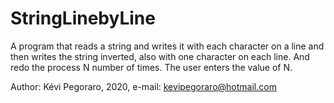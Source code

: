 # StringLinebyLine
A program that reads a string and writes it with each character on a line and then writes the string inverted, also with one character on each line. And redo the process N number of times. The user enters the value of N.

Author: Kévi Pegoraro, 2020, e-mail: kevipegoraro@hotmail.com
